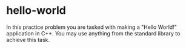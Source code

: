 # hello-world

In this practice problem you are tasked with making
a "Hello World!" application in C++.
You may use anything from the standard library to
achieve this task.